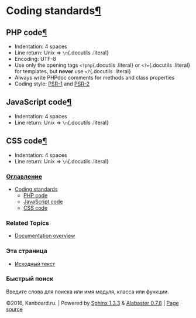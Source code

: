 Coding standards[¶](#coding-standards "Ссылка на этот заголовок")
=================================================================

PHP code[¶](#php-code "Ссылка на этот заголовок")
-------------------------------------------------

-   Indentation: 4 spaces
-   Line return: Unix =\> `\n`{.docutils .literal}
-   Encoding: UTF-8
-   Use only the opening tags `<?php`{.docutils .literal} or
    `<?=`{.docutils .literal} for templates, but **never** use
    `<?`{.docutils .literal}
-   Always write PHPdoc comments for methods and class properties
-   Coding style: [PSR-1](http://www.php-fig.org/psr/psr-1/) and
    [PSR-2](http://www.php-fig.org/psr/psr-2/)

JavaScript code[¶](#javascript-code "Ссылка на этот заголовок")
---------------------------------------------------------------

-   Indentation: 4 spaces
-   Line return: Unix =\> `\n`{.docutils .literal}

CSS code[¶](#css-code "Ссылка на этот заголовок")
-------------------------------------------------

-   Indentation: 4 spaces
-   Line return: Unix =\> `\n`{.docutils .literal}

### [Оглавление](index.html)

-   [Coding standards](#)
    -   [PHP code](#php-code)
    -   [JavaScript code](#javascript-code)
    -   [CSS code](#css-code)

### Related Topics

-   [Documentation overview](index.html)

### Эта страница

-   [Исходный текст](_sources/coding-standards.txt)

### Быстрый поиск

Введите слова для поиска или имя модуля, класса или функции.

©2016, Kanboard.ru. | Powered by [Sphinx 1.3.3](http://sphinx-doc.org/)
& [Alabaster 0.7.8](https://github.com/bitprophet/alabaster) | [Page
source](_sources/coding-standards.txt)
